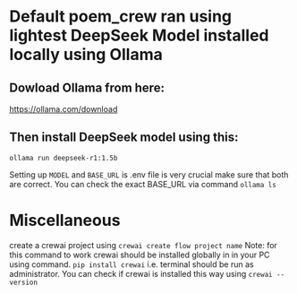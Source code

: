 # Default poem_crew ran using lightest DeepSeek Model installed locally using Ollama

## Dowload Ollama from here:
https://ollama.com/download

## Then install DeepSeek model using this:
`ollama run deepseek-r1:1.5b`

Setting up `MODEL` and `BASE_URL` is .env file is very crucial make sure that both are correct.
You can check the exact BASE_URL via command
`ollama ls`

# Miscellaneous
create a crewai project using
`crewai create flow project name`
Note: for this command to work crewai should be installed globally in in your PC using command.
`pip install crewai` i.e. terminal should be run as administrator.
You can check if crewai is installed this way using `crewai --version`


